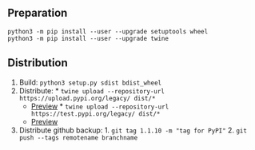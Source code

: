 
## Preparation

    python3 -m pip install --user --upgrade setuptools wheel
    python3 -m pip install --user --upgrade twine

## Distribution

  1. Build: `python3 setup.py sdist bdist_wheel`
  2. Distribute:
    * `twine upload --repository-url https://upload.pypi.org/legacy/ dist/*`
      * [Preview](https://pypi.org/project/rtsp/)
    * `twine upload --repository-url https://test.pypi.org/legacy/ dist/*`
      * [Preview](https://test.pypi.org/project/rtsp/)
  3. Distribute github backup:
    1. `git tag 1.1.10 -m "tag for PyPI"`
    2. `git push --tags remotename branchname`
